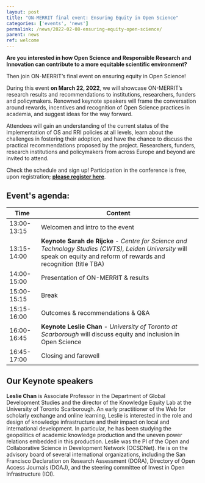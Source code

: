 ```yaml
---
layout: post
title: "ON-MERRIT final event: Ensuring Equity in Open Science"
categories: ['events', 'news']
permalink: /news/2022-02-08-ensuring-equity-open-science/
parent: news
ref: welcome
---
```


**Are you interested in how Open Science and Responsible Research and Innovation can contribute to a more equitable scientific environment?**

Then join ON-MERRIT’s final event on ensuring equity in Open Science! 

During this event **on March 22, 2022**, we will showcase ON-MERRIT’s research results and recommendations to institutions, researchers, funders and policymakers.
Renowned keynote speakers will frame the conversation around rewards, incentives and recognition of Open Science practices in academia, and suggest ideas for the way forward.

Attendees will gain an understanding of the current status of the implementation of OS and RRI policies at all levels, learn about the challenges in fostering their adoption, and have the chance to discuss the practical recommendations proposed by the project. Researchers, funders, research institutions and policymakers from across Europe and beyond are invited to attend.

Check the schedule and sign up! Participation in the conference is free, upon registration; **[please register here](https://uni-goettingen.zoom.us/meeting/register/tJMvceiprDMoHdIOujE7WXdH1ow0XJqtsQqW)**.

## Event's agenda:

| Time  | Content |
| ------------- | ------------- |
| 13:00-13:15  | Welcomen and intro to the event  |
| 13:15-14:00  | **Keynote Sarah de Rijcke** - *Centre for Science and Technology Studies (CWTS), Leiden University* will speak on equity and reform of rewards and recognition (title TBA)  |
| 14:00-15:00  | Presentation of ON-MERRIT & results  |
| 15:00-15:15  | Break  |
| 15:15-16:00  | Outcomes & recommendations & Q&A  |
| 16:00-16:45  | **Keynote Leslie Chan** - *University of Toronto at Scarborough* will discuss equity and inclusion in Open Science |
| 16:45-17:00  | Closing and farewell  |


## Our Keynote speakers

**Leslie Chan** is Associate Professor in the Department of Global Development Studies and the director of the Knowledge Equity Lab at the University of Toronto Scarborough. An early practitioner of the Web for scholarly exchange and online learning, Leslie is interested in the role and design of knowledge infrastructure and their impact on local and international development. In particular, he has been studying the geopolitics of academic knowledge production and the uneven power relations embedded in this production. Leslie was the PI of the Open and Collaborative Science in Development Network (OCSDNet). He is on the advisory board of several international organizations, including the San Francisco Declaration on Research Assessment (DORA), Directory of Open Access Journals (DOAJ), and the steering committee of Invest in Open Infrastructure (IOI).
